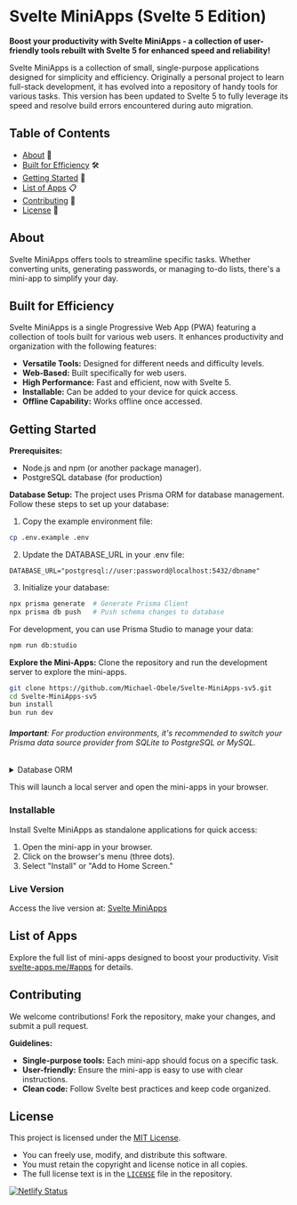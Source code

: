 # Svelte MiniApps (Svelte 5 Edition)

**Boost your productivity with Svelte MiniApps - a collection of user-friendly tools rebuilt with Svelte 5 for enhanced speed and reliability!**

Svelte MiniApps is a collection of small, single-purpose applications designed for simplicity and efficiency. Originally a personal project to learn full-stack development, it has evolved into a repository of handy tools for various tasks. This version has been updated to Svelte 5 to fully leverage its speed and resolve build errors encountered during auto migration.

## Table of Contents

- [About](#about) 📝
- [Built for Efficiency](#built-for-efficiency) 🛠️
- [Getting Started](#getting-started) 🏁
- [List of Apps](#list-of-apps) 📋
- [Contributing](#contributing) 🤝
- [License](#license) 📄

## About

Svelte MiniApps offers tools to streamline specific tasks. Whether converting units, generating passwords, or managing to-do lists, there's a mini-app to simplify your day.

## Built for Efficiency

Svelte MiniApps is a single Progressive Web App (PWA) featuring a collection of tools built for various web users. It enhances productivity and organization with the following features:

- **Versatile Tools:** Designed for different needs and difficulty levels.
- **Web-Based:** Built specifically for web users.
- **High Performance:** Fast and efficient, now with Svelte 5.
- **Installable:** Can be added to your device for quick access.
- **Offline Capability:** Works offline once accessed.

## Getting Started

**Prerequisites:**

- Node.js and npm (or another package manager).
- PostgreSQL database (for production)

**Database Setup:**
The project uses Prisma ORM for database management. Follow these steps to set up your database:

1. Copy the example environment file:
```bash
cp .env.example .env
```

2. Update the DATABASE_URL in your .env file:
```env
DATABASE_URL="postgresql://user:password@localhost:5432/dbname"
```

3. Initialize your database:
```bash
npx prisma generate  # Generate Prisma Client
npx prisma db push   # Push schema changes to database
```

For development, you can use Prisma Studio to manage your data:
```bash
npm run db:studio
```

**Explore the Mini-Apps:**
Clone the repository and run the development server to explore the mini-apps.

```bash
git clone https://github.com/Michael-Obele/Svelte-MiniApps-sv5.git
cd Svelte-MiniApps-sv5
bun install
bun run dev
```

###### **Important**: For production environments, it's recommended to switch your Prisma data source provider from SQLite to PostgreSQL or MySQL.

<details>
    <summary>Database ORM</summary>
   <p style="background-color: #000; border-left: 5px solid #ccc; font-color:#fff; padding: 10px; margin: 20px 0;">
     The project uses Prisma ORM for database management. Prisma provides type-safe database access with great developer experience.
   </p>
 </details>

This will launch a local server and open the mini-apps in your browser.

### Installable

Install Svelte MiniApps as standalone applications for quick access:

1. Open the mini-app in your browser.
2. Click on the browser's menu (three dots).
3. Select "Install" or "Add to Home Screen."

### Live Version

Access the live version at: [Svelte MiniApps](https://svelte-apps.me/)

## List of Apps

Explore the full list of mini-apps designed to boost your productivity. Visit [svelte-apps.me/#apps](https://svelte-apps.me/#apps) for details.

## Contributing

We welcome contributions! Fork the repository, make your changes, and submit a pull request.

**Guidelines:**

- **Single-purpose tools:** Each mini-app should focus on a specific task.
- **User-friendly:** Ensure the mini-app is easy to use with clear instructions.
- **Clean code:** Follow Svelte best practices and keep code organized.

## License

This project is licensed under the [MIT License](https://opensource.org/licenses/mit).

- You can freely use, modify, and distribute this software.
- You must retain the copyright and license notice in all copies.
- The full license text is in the [`LICENSE`](LICENSE) file in the repository.

[![Netlify Status](https://api.netlify.com/api/v1/badges/0d21d41b-36d1-4e3e-9d4a-897788f50b7b/deploy-status)](https://app.netlify.com/sites/svelte-mini-apps/deploys)
